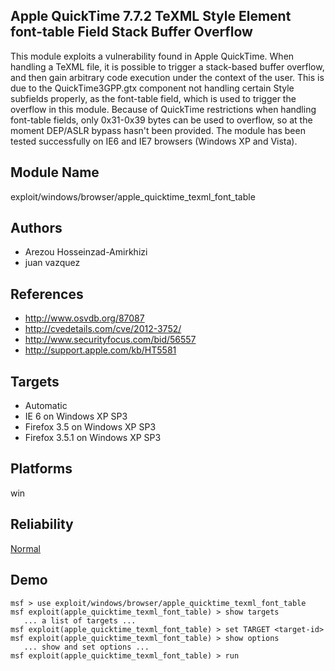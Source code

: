## Apple QuickTime 7.7.2 TeXML Style Element font-table Field Stack Buffer Overflow

This module exploits a vulnerability found in Apple 
QuickTime. When handling a TeXML file, it is possible to 
trigger a stack-based buffer overflow, and then gain 
arbitrary code execution under the context of the user. This 
is due to the QuickTime3GPP.gtx component not handling 
certain Style subfields properly, as the font-table field, 
which is used to trigger the overflow in this module. 
Because of QuickTime restrictions when handling font-table 
fields, only 0x31-0x39 bytes can be used to overflow, so at 
the moment DEP/ASLR bypass hasn't been provided. The module 
has been tested successfully on IE6 and IE7 browsers 
(Windows XP and Vista).


## Module Name
exploit/windows/browser/apple_quicktime_texml_font_table

## Authors
* Arezou Hosseinzad-Amirkhizi
* juan vazquez


## References
* http://www.osvdb.org/87087
* http://cvedetails.com/cve/2012-3752/
* http://www.securityfocus.com/bid/56557
* http://support.apple.com/kb/HT5581



## Targets
* Automatic
* IE 6 on Windows XP SP3
* Firefox 3.5 on Windows XP SP3
* Firefox 3.5.1 on Windows XP SP3


## Platforms
win

## Reliability
[Normal](https://github.com/rapid7/metasploit-framework/wiki/Exploit-Ranking)

## Demo

```
msf > use exploit/windows/browser/apple_quicktime_texml_font_table
msf exploit(apple_quicktime_texml_font_table) > show targets
   ... a list of targets ...
msf exploit(apple_quicktime_texml_font_table) > set TARGET <target-id>
msf exploit(apple_quicktime_texml_font_table) > show options
   ... show and set options ...
msf exploit(apple_quicktime_texml_font_table) > run
```
    
    